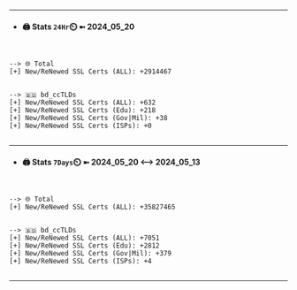 

---
- #### 🖨️ **Stats** `24Hr`⏲️ ➼ 2024_05_20
```console


--> 🌐 Total
[+] New/ReNewed SSL Certs (ALL): +2914467


--> 🇧🇩 bd_ccTLDs
[+] New/ReNewed SSL Certs (ALL): +632
[+] New/ReNewed SSL Certs (Edu): +218
[+] New/ReNewed SSL Certs (Gov|Mil): +38
[+] New/ReNewed SSL Certs (ISPs): +0


```

---
- #### 🖨️ **Stats** `7Days`⏲️ ➼ 2024_05_20 <--> 2024_05_13
```console


--> 🌐 Total
[+] New/ReNewed SSL Certs (ALL): +35827465


--> 🇧🇩 bd_ccTLDs
[+] New/ReNewed SSL Certs (ALL): +7051
[+] New/ReNewed SSL Certs (Edu): +2812
[+] New/ReNewed SSL Certs (Gov|Mil): +379
[+] New/ReNewed SSL Certs (ISPs): +4


```

---

